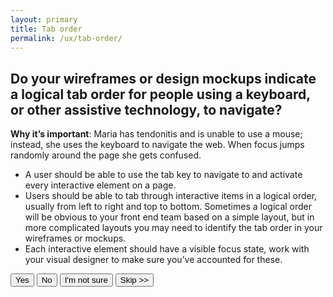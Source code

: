 ```yaml
---
layout: primary
title: Tab order
permalink: /ux/tab-order/
---
```


## Do your wireframes or design mockups indicate a logical tab order for people using a keyboard, or other assistive technology, to navigate?

**Why it’s important**: Maria has tendonitis and is unable to use a mouse; instead, she uses the keyboard to navigate the web. When focus jumps randomly around the page she gets confused.

- A user should be able to use the tab key to navigate to and activate every interactive element on a page.
- Users should be able to tab through interactive items in a logical order, usually from left to right and top to bottom. Sometimes a logical order will be obvious to your front end team based on a simple layout, but in more complicated layouts you may need to identify the tab order in your wireframes or mockups.
- Each interactive element should have a visible focus state, work with your visual designer to make sure you’ve accounted for these.

<button>
  <i class="fa fa-check" aria-hidden="true"></i>
  Yes
</button>
<button class="usa-button-secondary">
  <i class="fa fa-times" aria-hidden="true"></i>
  No
</button>
<button class="usa-button button-question">
  <i class="fa fa-question" aria-hidden="true"></i>
  I'm not sure
</button>
<button class="usa-button-outline button-skip" type="button">Skip >></button>
